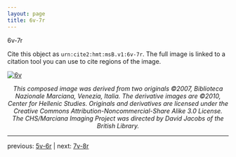 ```yaml
---
layout: page
title: 6v-7r
---
```


6v-7r

Cite this object as `urn:cite2:hmt:msB.v1:6v-7r`. The full image is linked to a citation tool you can use to cite regions of the image.

[![6v](http://www.homermultitext.org/iipsrv?IIIF=/project/homer/pyramidal/deepzoom/hmt/vbbifolio/v1/vb_6v_7r.tif/full/800,/0/default.jpg)](http://www.homermultitext.org/ict2/?urn=urn:cite2:hmt:vbbifolio.v1:vb_6v_7r) 

<p style="text-align: center; font-style: italic;">This composed image was derived from two originals ©2007, Biblioteca Nazionale Marciana, Venezia, Italia. The derivative images are ©2010, Center for Hellenic Studies. Originals and derivatives are licensed under the Creative Commons Attribution-Noncommercial-Share Alike 3.0 License. The CHS/Marciana Imaging Project was directed by David Jacobs of the British Library.</p>

---

previous: [5v-6r](../5v-6r/) | next: [7v-8r](../7v-8r/)
